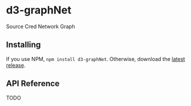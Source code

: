 # d3-graphNet

Source Cred Network Graph

## Installing

If you use NPM, `npm install d3-graphNet`. Otherwise, download the [latest release](https://github.com/sourcecred/research/tree/rm-exploratory/exploratory/rMorton/d3-graphNet).

## API Reference

TODO
